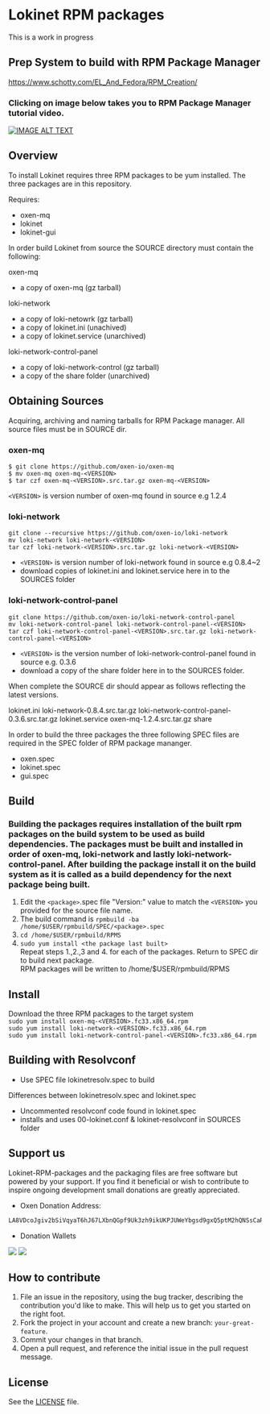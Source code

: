 # Lokinet RPM packages

This is a work in progress

## Prep System to build with RPM Package Manager

https://www.schotty.com/EL_And_Fedora/RPM_Creation/  

### Clicking on image below takes you to RPM Package Manager tutorial video.  

[![IMAGE ALT TEXT](http://img.youtube.com/vi/m-3tFdSI3IE/0.jpg)](http://www.youtube.com/watch?v=m-3tFdSI3IE "RPM")

## Overview

To install Lokinet requires three RPM packages to be yum installed. The three packages are in this repository.

Requires:
- oxen-mq
- lokinet
- lokinet-gui

In order build Lokinet from source the SOURCE directory must contain the following:

oxen-mq  
- a copy of oxen-mq (gz tarball)  

loki-network  
- a copy of loki-netowrk (gz tarball)  
- a copy of lokinet.ini (unachived)  
- a copy of lokinet.service (unarchived)  

loki-network-control-panel  
- a copy of loki-network-control (gz tarball)   
- a copy of the share folder (unarchived)    

## Obtaining Sources

Acquiring, archiving and naming tarballs for RPM Package manager. All source files must be in SOURCE dir.

### oxen-mq

    $ git clone https://github.com/oxen-io/oxen-mq  
    $ mv oxen-mq oxen-mq-<VERSION>
    $ tar czf oxen-mq-<VERSION>.src.tar.gz oxen-mq-<VERSION>
`<VERSION>` is version number of oxen-mq found in source e.g 1.2.4

### loki-network

`git clone --recursive https://github.com/oxen-io/loki-network`  
`mv loki-network loki-network-<VERSION>`  
`tar czf loki-network-<VERSION>.src.tar.gz loki-network-<VERSION>`  
- `<VERSION>` is version number of loki-network found in source e.g 0.8.4~2  
- download copies of lokinet.ini and lokinet.service here in to the SOURCES folder
  
### loki-network-control-panel

`git clone https://github.com/oxen-io/loki-network-control-panel`  
`mv loki-network-control-panel loki-network-control-panel-<VERSION>`  
`tar czf loki-network-control-panel-<VERSION>.src.tar.gz loki-network-control-panel-<VERSION>`  
- `<VERSION>` is the version number of loki-network-control-panel found in source e.g. 0.3.6  
- download a copy of the share folder here in to the SOURCES folder.

When complete the SOURCE dir should appear as follows reflecting the latest versions.  

lokinet.ini loki-network-0.8.4.src.tar.gz loki-network-control-panel-0.3.6.src.tar.gz lokinet.service oxen-mq-1.2.4.src.tar.gz share     

In order to build the three packages the three following SPEC files are required in the SPEC folder of RPM package mananger.  
- oxen.spec
- lokinet.spec
- gui.spec

## Build

### Building the packages requires installation of the built rpm packages on the build system to be used as build dependencies. The packages must be built and installed in order of oxen-mq, loki-network and lastly loki-network-control-panel. After building the package install it on the build system as it is called as a build dependency for the next package being built.   

1. Edit the `<package>`.spec file "Version:" value to match the `<VERSION>` you provided for the source file name.
2. The build command is `rpmbuild -ba /home/$USER/rpmbuild/SPEC/<package>.spec`
3. `cd /home/$USER/rpmbuild/RPMS`  
4. `sudo yum install <the package last built>`    
Repeat steps 1.,2.,3 and 4. for each of the packages. Return to SPEC dir to build next package.  
RPM packages will be written to /home/$USER/rpmbuild/RPMS

## Install

Download the three RPM packages to the target system  
`sudo yum install oxen-mq-<VERSION>.fc33.x86_64.rpm`  
`sudo yum install loki-network-<VERSION>.fc33.x86_64.rpm`  
`sudo yum install loki-network-control-panel-<VERSION>.fc33.x86_64.rpm`  

## Building with Resolvconf

 - Use SPEC file lokinetresolv.spec to build  
  
Differences between lokinetresolv.spec and lokinet.spec  
 - Uncommented resolvconf code found in lokinet.spec
 - installs and uses 00-lokinet.conf & lokinet-resolvconf in SOURCES folder

## Support us

Lokinet-RPM-packages and the packaging files are free software but powered by your support. If you find it beneficial or wish to contribute to inspire ongoing development small donations are greatly appreciated.

- Oxen Donation Address:
```sh
LA8VDcoJgiv2bSiVqyaT6hJ67LXbnQGpf9Uk3zh9ikUKPJUWeYbgsd9gxQ5ptM2hQNSsCaRETQ3GM9FLDe7BGqcm4ve69bh
```
- Donation Wallets

![](https://i.imgur.com/HGVuijh.jpg)           ![](https://i.imgur.com/gIhGB1X.jpg)

## How to contribute

1. File an issue in the repository, using the bug tracker, describing the
   contribution you'd like to make. This will help us to get you started on the
   right foot.
2. Fork the project in your account and create a new branch:
   `your-great-feature`.
3. Commit your changes in that branch.
4. Open a pull request, and reference the initial issue in the pull request
   message.

## License
See the [LICENSE](./LICENSE) file.
